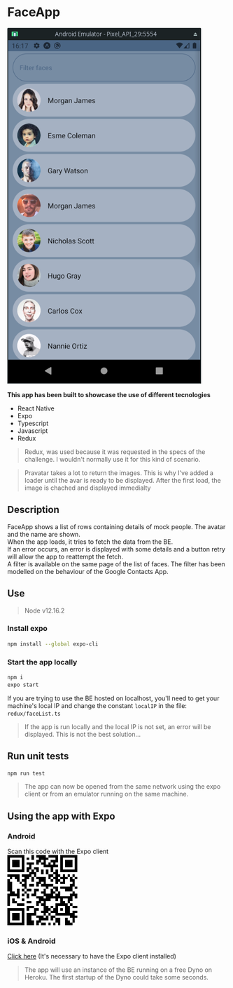 # FaceApp

<img src="./readme-assets/app-preview.png" title="ExpoQR">

**This app has been built to showcase the use of different tecnologies**
- React Native
- Expo
- Typescript
- Javascript
- Redux

>Redux, was used because it was requested in the specs of the challenge. I wouldn't normally use it for this kind of scenario.

>Pravatar takes a lot to return the images. This is why I've added a loader until the avar is ready to be displayed. After the first load, the image is chached and displayed immedialty

## Description
FaceApp shows a list of rows containing details of mock people. The avatar and the name are shown.  
When the app loads, it tries to fetch the data from the BE.  
If an error occurs, an error is displayed with some details and a button retry will allow the app to reattempt the fetch.  
A filter is available on the same page of the list of faces. The filter has been modelled on the behaviour of the Google Contacts App.  

## Use
>Node v12.16.2

### Install expo
```bash
npm install --global expo-cli
```

### Start the app locally
```bash
npm i
expo start
```
If you are trying to use the BE hosted on localhost, you'll need to get your machine's local IP and change the constant `localIP` in the file: `redux/faceList.ts`

>If the app is run locally and the local IP is not set, an error will be displayed. This is not the best solution...

## Run unit tests
```bash
npm run test
```

>The app can now be opened from the same network using the expo client or from an emulator running on the same machine.

## Using the app with Expo


### Android
Scan this code with the Expo client  
<img src="./readme-assets/expo-qr.png" title="ExpoQR">

### iOS & Android
<a href="https://expo.io/@iasevoli90/FaceApp">Click here</a> (It's necessary to have the Expo client installed)


>The app will use an instance of the BE running on a free Dyno on Heroku. The first startup of the Dyno could take some seconds.